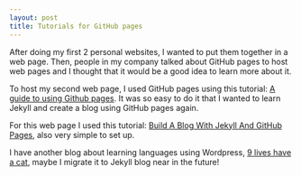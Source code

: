 ```yaml
---
layout: post
title: Tutorials for GitHub pages
---
```


After doing my first 2 personal websites, I wanted to put them together in a web page. Then, people in my company talked about GitHub pages to host web pages and I thought that it would be a good idea to learn more about it.

To host my second web page, I used GitHub pages using this tutorial: <a href="https://www.thinkful.com/learn/a-guide-to-using-github-pages/" target="_blank">A guide to using Github pages</a>. It was so easy to do it that I wanted to learn Jekyll and create a blog using GitHub pages again.

For this web page I used this tutorial: <a href="http://www.smashingmagazine.com/2014/08/build-blog-jekyll-github-pages/" target="_blank">Build A Blog With Jekyll And GitHub Pages</a>, also very simple to set up.

I have another blog about learning languages using Wordpress, <a href="https://9vidastieneungato.wordpress.com/" target="_blank">9 lives have a cat</a>, maybe I migrate it to Jekyll blog near in the future!
